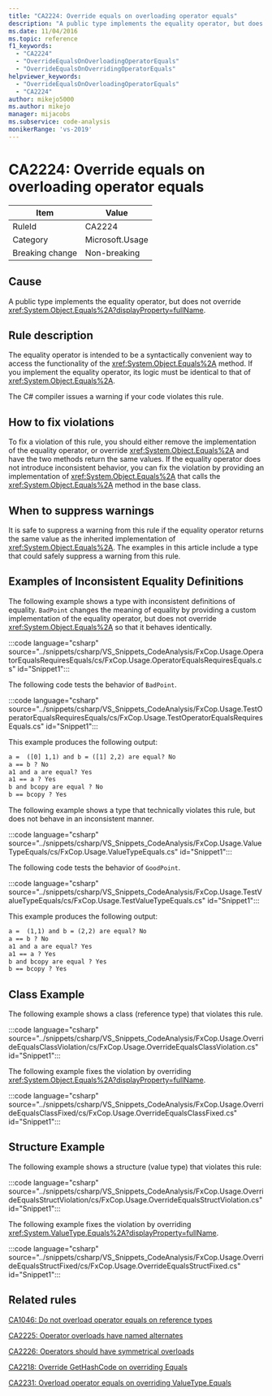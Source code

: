 ```yaml
---
title: "CA2224: Override equals on overloading operator equals"
description: "A public type implements the equality operator, but does not override System.Object.Equals."
ms.date: 11/04/2016
ms.topic: reference
f1_keywords:
  - "CA2224"
  - "OverrideEqualsOnOverloadingOperatorEquals"
  - "OverrideEqualsOnOverridingOperatorEquals"
helpviewer_keywords:
  - "OverrideEqualsOnOverloadingOperatorEquals"
  - "CA2224"
author: mikejo5000
ms.author: mikejo
manager: mijacobs
ms.subservice: code-analysis
monikerRange: 'vs-2019'
---
```

# CA2224: Override equals on overloading operator equals

|Item|Value|
|-|-|
|RuleId|CA2224|
|Category|Microsoft.Usage|
|Breaking change|Non-breaking|

## Cause

A public type implements the equality operator, but does not override <xref:System.Object.Equals%2A?displayProperty=fullName>.

## Rule description

The equality operator is intended to be a syntactically convenient way to access the functionality of the <xref:System.Object.Equals%2A> method. If you implement the equality operator, its logic must be identical to that of <xref:System.Object.Equals%2A>.

The C# compiler issues a warning if your code violates this rule.

## How to fix violations

To fix a violation of this rule, you should either remove the implementation of the equality operator, or override <xref:System.Object.Equals%2A> and have the two methods return the same values. If the equality operator does not introduce inconsistent behavior, you can fix the violation by providing an implementation of <xref:System.Object.Equals%2A> that calls the <xref:System.Object.Equals%2A> method in the base class.

## When to suppress warnings

It is safe to suppress a warning from this rule if the equality operator returns the same value as the inherited implementation of <xref:System.Object.Equals%2A>. The examples in this article include a type that could safely suppress a warning from this rule.

## Examples of Inconsistent Equality Definitions

The following example shows a type with inconsistent definitions of equality. `BadPoint` changes the meaning of equality by providing a custom implementation of the equality operator, but does not override <xref:System.Object.Equals%2A> so that it behaves identically.

:::code language="csharp" source="../snippets/csharp/VS_Snippets_CodeAnalysis/FxCop.Usage.OperatorEqualsRequiresEquals/cs/FxCop.Usage.OperatorEqualsRequiresEquals.cs" id="Snippet1":::

The following code tests the behavior of `BadPoint`.

:::code language="csharp" source="../snippets/csharp/VS_Snippets_CodeAnalysis/FxCop.Usage.TestOperatorEqualsRequiresEquals/cs/FxCop.Usage.TestOperatorEqualsRequiresEquals.cs" id="Snippet1":::

This example produces the following output:

```txt
a =  ([0] 1,1) and b = ([1] 2,2) are equal? No
a == b ? No
a1 and a are equal? Yes
a1 == a ? Yes
b and bcopy are equal ? No
b == bcopy ? Yes
```

The following example shows a type that technically violates this rule, but does not behave in an inconsistent manner.

:::code language="csharp" source="../snippets/csharp/VS_Snippets_CodeAnalysis/FxCop.Usage.ValueTypeEquals/cs/FxCop.Usage.ValueTypeEquals.cs" id="Snippet1":::

The following code tests the behavior of `GoodPoint`.

:::code language="csharp" source="../snippets/csharp/VS_Snippets_CodeAnalysis/FxCop.Usage.TestValueTypeEquals/cs/FxCop.Usage.TestValueTypeEquals.cs" id="Snippet1":::

This example produces the following output:

```txt
a =  (1,1) and b = (2,2) are equal? No
a == b ? No
a1 and a are equal? Yes
a1 == a ? Yes
b and bcopy are equal ? Yes
b == bcopy ? Yes
```

## Class Example

The following example shows a class (reference type) that violates this rule.

:::code language="csharp" source="../snippets/csharp/VS_Snippets_CodeAnalysis/FxCop.Usage.OverrideEqualsClassViolation/cs/FxCop.Usage.OverrideEqualsClassViolation.cs" id="Snippet1":::

The following example fixes the violation by overriding <xref:System.Object.Equals%2A?displayProperty=fullName>.

:::code language="csharp" source="../snippets/csharp/VS_Snippets_CodeAnalysis/FxCop.Usage.OverrideEqualsClassFixed/cs/FxCop.Usage.OverrideEqualsClassFixed.cs" id="Snippet1":::

## Structure Example

The following example shows a structure (value type) that violates this rule:

:::code language="csharp" source="../snippets/csharp/VS_Snippets_CodeAnalysis/FxCop.Usage.OverrideEqualsStructViolation/cs/FxCop.Usage.OverrideEqualsStructViolation.cs" id="Snippet1":::

The following example fixes the violation by overriding <xref:System.ValueType.Equals%2A?displayProperty=fullName>.

:::code language="csharp" source="../snippets/csharp/VS_Snippets_CodeAnalysis/FxCop.Usage.OverrideEqualsStructFixed/cs/FxCop.Usage.OverrideEqualsStructFixed.cs" id="Snippet1":::

## Related rules

[CA1046: Do not overload operator equals on reference types](/dotnet/fundamentals/code-analysis/quality-rules/ca1046)

[CA2225: Operator overloads have named alternates](/dotnet/fundamentals/code-analysis/quality-rules/ca2225)

[CA2226: Operators should have symmetrical overloads](/dotnet/fundamentals/code-analysis/quality-rules/ca2226)

[CA2218: Override GetHashCode on overriding Equals](../code-quality/ca2218.md)

[CA2231: Overload operator equals on overriding ValueType.Equals](/dotnet/fundamentals/code-analysis/quality-rules/ca2231)
